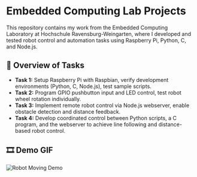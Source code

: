 # Embedded Computing Lab Projects

This repository contains my work from the Embedded Computing Laboratory at Hochschule Ravensburg-Weingarten, where I developed and tested robot control and automation tasks using Raspberry Pi, Python, C, and Node.js.

## 📝 Overview of Tasks

- **Task 1:** Setup Raspberry Pi with Raspbian, verify development environments (Python, C, Node.js), test sample scripts.  
- **Task 2:** Program GPIO pushbutton input and LED control, test robot wheel rotation individually.  
- **Task 3:** Implement remote robot control via Node.js webserver, enable obstacle detection and distance feedback.  
- **Task 4:** Develop coordinated control between Python scripts, a C program, and the webserver to achieve line following and distance-based robot control.

## 🎞️ Demo GIF
![Robot Moving Demo](media/Output.gif)


